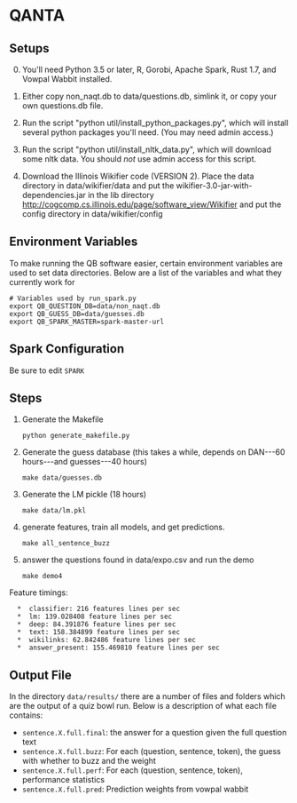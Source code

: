 # QANTA

## Setups
0. You'll need Python 3.5 or later, R, Gorobi, Apache Spark, Rust 1.7, and Vowpal Wabbit installed.

1. Either copy non_naqt.db to data/questions.db, simlink it, or copy your own questions.db file.

2. Run the script "python util/install_python_packages.py", which will install several python packages you'll need.  (You may need admin access.)

3. Run the script "python util/install_nltk_data.py", which will download some nltk data.  You should *not* use admin access for this script.

4. Download the Illinois Wikifier code (VERSION 2).  Place the data directory in data/wikifier/data and put the wikifier-3.0-jar-with-dependencies.jar in the lib directory http://cogcomp.cs.illinois.edu/page/software_view/Wikifier and put the config directory in data/wikifier/config

## Environment Variables
To make running the QB software easier, certain environment variables are used to set data directories. Below are a list of the variables and what they currently work for

```
# Variables used by run_spark.py
export QB_QUESTION_DB=data/non_naqt.db
export QB_GUESS_DB=data/guesses.db
export QB_SPARK_MASTER=spark-master-url
```

## Spark Configuration
Be sure to edit `SPARK`

## Steps
1.  Generate the Makefile

    ``python generate_makefile.py``

2.  Generate the guess database (this takes a while, depends on DAN---60
hours---and guesses---40 hours)

    ``make data/guesses.db``

3.  Generate the LM pickle (18 hours)

    ``make data/lm.pkl``

4. generate features, train all models, and get predictions.

    ``make all_sentence_buzz``

5. answer the questions found in data/expo.csv and run the demo

    ``make demo4``

Feature timings:

      *  classifier: 216 features lines per sec
      *  lm: 139.028408 feature lines per sec
      *  deep: 84.391876 feature lines per sec
      *  text: 158.384899 feature lines per sec
      *  wikilinks: 62.842486 feature lines per sec
      *  answer_present: 155.469810 feature lines per sec

## Output File
In the directory `data/results/` there are a number of files and folders which are the output of a quiz bowl run. Below is a description of what each file contains:

* `sentence.X.full.final`: the answer for a question given the full question text
* `sentence.X.full.buzz`: For each (question, sentence, token), the guess with whether to buzz and the weight
* `sentence.X.full.perf`: For each (question, sentence, token), performance statistics
* `sentence.X.full.pred`: Prediction weights from vowpal wabbit
